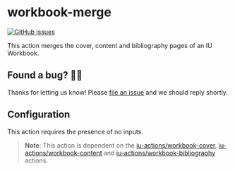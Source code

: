 # workbook-merge

[![GitHub issues](https://img.shields.io/github/issues/iu-actions/workbook-merge)](https://github.com/iu-actions/workbook-merge/issues)

This action merges the cover, content and bibliography pages of an IU Workbook.

## Found a bug? 💁‍♀️

Thanks for letting us know! Please [file an issue](../../issues/new?assignees=&labels=&template=bug_report.md&title=) and we should reply shortly.

## Configuration

This action requires the presence of no inputs.

> **Note**: This action is dependent on the [iu-actions/workbook-cover](https://github.com/iu-actions/workbook-cover), [iu-actions/workbook-content](https://github.com/iu-actions/workbook-content) and [iu-actions/workbook-bibliography](https://github.com/iu-actions/workbook-bibliography) actions.
